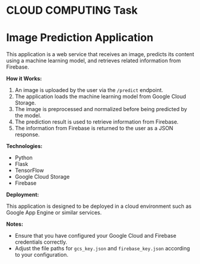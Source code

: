 # CLOUD COMPUTING Task
# Image Prediction Application

This application is a web service that receives an image, predicts its content using a machine learning model, and retrieves related information from Firebase.

**How it Works:**

1. An image is uploaded by the user via the `/predict` endpoint.
2. The application loads the machine learning model from Google Cloud Storage.
3. The image is preprocessed and normalized before being predicted by the model.
4. The prediction result is used to retrieve information from Firebase.
5. The information from Firebase is returned to the user as a JSON response.

**Technologies:**

* Python
* Flask
* TensorFlow
* Google Cloud Storage
* Firebase

**Deployment:**

This application is designed to be deployed in a cloud environment such as Google App Engine or similar services.

**Notes:**

* Ensure that you have configured your Google Cloud and Firebase credentials correctly.
* Adjust the file paths for `gcs_key.json` and `firebase_key.json` according to your configuration.
